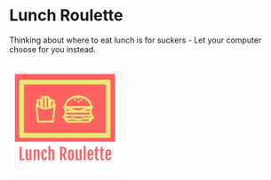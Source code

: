 # Lunch Roulette

Thinking about where to eat lunch is for suckers - Let your computer choose for you instead.

![](images/logo.png?raw=true)
